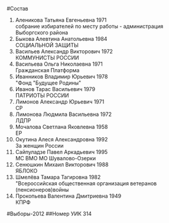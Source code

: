 #Состав
1. Аленикова Татьяна Евгеньевна 1971   
    собрание избирателей по месту работы - администрация Выборгского района
2. Быкова Алевтина Анатольевна 1984   
    СОЦИАЛЬНОЙ ЗАЩИТЫ
3. Васильев Александр Викторович 1972   
    КОММУНИСТЫ РОССИИ
4. Васильева Ольга Николаевна 1971   
    Гражданская Платформа
5. Иванников Владимир Юрьевич 1978   
    "Фонд "Будущее Родины"
6. Иванов Тарас Васильевич 1979   
    ПАТРИОТЫ РОССИИ
7. Лимонов Александр Юрьевич 1971   
    СР
8. Лимонова Людмила Васильевна 1972   
    ЛДПР
9. Мочалова Светлана Яковлевна 1958   
    ЕР
10. Окутина Алеся Александровна 1992   
    За женщин России
11. Сайпуладзе Павел Аркадьевич 1995   
    МС ВМО МО Шувалово-Озерки
12. Сенюшкин Михаил Викторович 1988   
    ЯБЛОКО
13. Шмелёва Тамара Тагировна 1982   
    "Всероссийская общественная организация ветеранов (пенсионеров)войны
14. Прокопьева Валентина Дмитриевна 1949   
    КПРФ

#Выборы-2012
##Номер УИК
314